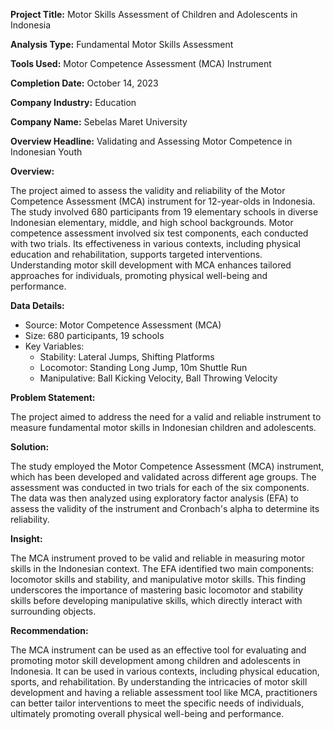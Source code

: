 **Project Title:** Motor Skills Assessment of Children and Adolescents in Indonesia

**Analysis Type:** Fundamental Motor Skills Assessment

**Tools Used:** Motor Competence Assessment (MCA) Instrument

**Completion Date:** October 14, 2023

**Company Industry:** Education

**Company Name:** Sebelas Maret University

**Overview Headline:** 
Validating and Assessing Motor Competence in Indonesian Youth

**Overview:** 

The project aimed to assess the validity and reliability of the Motor Competence Assessment (MCA) instrument for 12-year-olds in Indonesia. The study involved 680 participants from 19 elementary schools in diverse Indonesian elementary, middle, and high school backgrounds. Motor competence assessment involved six test components, each conducted with two trials. Its effectiveness in various contexts, including physical education and rehabilitation, supports targeted interventions. Understanding motor skill development with MCA enhances tailored approaches for individuals, promoting physical well-being and performance.

**Data Details:**
* Source: Motor Competence Assessment (MCA)
* Size: 680 participants, 19 schools
* Key Variables: 
    * Stability: Lateral Jumps, Shifting Platforms
    * Locomotor: Standing Long Jump, 10m Shuttle Run
    * Manipulative: Ball Kicking Velocity, Ball Throwing Velocity

**Problem Statement:** 

The project aimed to address the need for a valid and reliable instrument to measure fundamental motor skills in Indonesian children and adolescents.

**Solution:** 

The study employed the Motor Competence Assessment (MCA) instrument, which has been developed and validated across different age groups. The assessment was conducted in two trials for each of the six components. The data was then analyzed using exploratory factor analysis (EFA) to assess the validity of the instrument and Cronbach's alpha to determine its reliability.

**Insight:** 

The MCA instrument proved to be valid and reliable in measuring motor skills in the Indonesian context. The EFA identified two main components: locomotor skills and stability, and manipulative motor skills. This finding underscores the importance of mastering basic locomotor and stability skills before developing manipulative skills, which directly interact with surrounding objects.

**Recommendation:** 

The MCA instrument can be used as an effective tool for evaluating and promoting motor skill development among children and adolescents in Indonesia. It can be used in various contexts, including physical education, sports, and rehabilitation. By understanding the intricacies of motor skill development and having a reliable assessment tool like MCA, practitioners can better tailor interventions to meet the specific needs of individuals, ultimately promoting overall physical well-being and performance.
